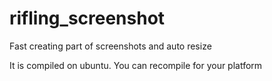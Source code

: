 # rifling_screenshot

Fast creating part of screenshots and auto resize

It is compiled on ubuntu. You can recompile for your platform
